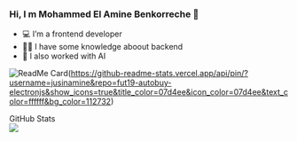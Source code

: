 ### Hi, I m Mohammed El Amine Benkorreche 👋


- 💻 I’m a frontend developer
- 👨‍💻 I have some knowledge aboout backend 
- 🤖 I also worked with AI

![ReadMe Card](https://github-readme-stats.vercel.app/api/pin/?username=jusinamine&repo=violence_detection&show_icons=true&title_color=07d4ee&icon_color=07d4ee&text_color=ffffff&bg_color=112732)(https://github-readme-stats.vercel.app/api/pin/?username=jusinamine&repo=fut19-autobuy-electronjs&show_icons=true&title_color=07d4ee&icon_color=07d4ee&text_color=ffffff&bg_color=112732)
<summary>GitHub Stats</summary>
<img src="https://github-readme-stats.vercel.app/api?username=jusinamine&&show_icons=true&title_color=07d4ee&icon_color=07d4ee&text_color=ffffff&bg_color=112732" />

